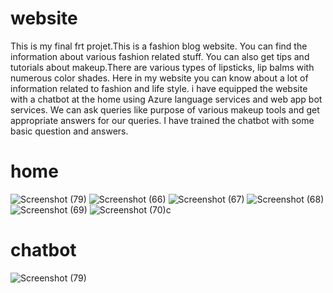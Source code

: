 # website
This is my final frt projet.This is a fashion blog website. You can find the information about various fashion related stuff. You can also get tips and tutorials about makeup.There are various types of lipsticks, lip balms with numerous color shades. Here in my website you can know about a lot of information related to fashion and life style. i have equipped the website with a chatbot at the home using Azure language services and web app bot services. We can ask queries like purpose of various makeup tools and get appropriate answers for our queries. I have trained the chatbot with some basic question and answers.
# home 
![Screenshot (79)](https://user-images.githubusercontent.com/108890847/202280892-636bedde-b7f5-4cb6-9975-70c8046c039e.png)
![Screenshot (66)](https://user-images.githubusercontent.com/108890847/198548678-24ddff12-32d7-4d6e-bf86-320d26fddc01.png)
![Screenshot (67)](https://user-images.githubusercontent.com/108890847/198548920-b30efca8-dacb-4147-8b5b-be1eaf86ac80.png)
![Screenshot (68)](https://user-images.githubusercontent.com/108890847/198549151-26680f9e-2770-4682-97aa-01d4c35c8613.png)
![Screenshot (69)](https://user-images.githubusercontent.com/108890847/198549810-dc9ed9c0-afc6-4ba1-9bc9-609662c77128.png)
![Screenshot (70)](https://user-images.githubusercontent.com/108890847/198551107-3d09d5ee-29c3-416a-81ad-2f4574b3c14c.png)c 
# chatbot
![Screenshot (79)](https://user-images.githubusercontent.com/108890847/202281162-eba475a8-8311-447a-a46a-14a7616975b6.png)




